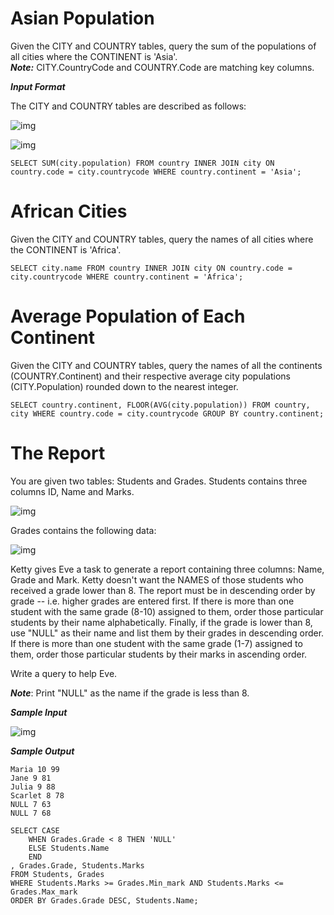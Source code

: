 # Asian Population  
  
Given the CITY and COUNTRY tables, query the sum of the populations of all cities where the CONTINENT is 'Asia'.  
***Note:*** CITY.CountryCode and COUNTRY.Code are matching key columns.  
  
***Input Format***  
  
The CITY and COUNTRY tables are described as follows:   
  
![img](https://s3.amazonaws.com/hr-challenge-images/8137/1449729804-f21d187d0f-CITY.jpg)  
  
![img](https://s3.amazonaws.com/hr-challenge-images/8342/1449769013-e54ce90480-Country.jpg)  
  
	SELECT SUM(city.population) FROM country INNER JOIN city ON country.code = city.countrycode WHERE country.continent = 'Asia';
  
  
  
# African Cities  
  
Given the CITY and COUNTRY tables, query the names of all cities where the CONTINENT is 'Africa'.   
  
	SELECT city.name FROM country INNER JOIN city ON country.code = city.countrycode WHERE country.continent = 'Africa';
  
  
  
# Average Population of Each Continent  
  
Given the CITY and COUNTRY tables, query the names of all the continents (COUNTRY.Continent) and their respective average city populations (CITY.Population) rounded down to the nearest integer.  
  
	SELECT country.continent, FLOOR(AVG(city.population)) FROM country, city WHERE country.code = city.countrycode GROUP BY country.continent;  
  
  
  
# The Report  
  
You are given two tables: Students and Grades. Students contains three columns ID, Name and Marks.  
  
![img](https://s3.amazonaws.com/hr-challenge-images/12891/1443818166-a5c852caa0-1.png)  
  
Grades contains the following data:  
  
![img](https://s3.amazonaws.com/hr-challenge-images/12891/1443818137-69b76d805c-2.png)  
  
Ketty gives Eve a task to generate a report containing three columns: Name, Grade and Mark. Ketty doesn't want the NAMES of those students who received a grade lower than 8. The report must be in descending order by grade -- i.e. higher grades are entered first. If there is more than one student with the same grade (8-10) assigned to them, order those particular students by their name alphabetically. Finally, if the grade is lower than 8, use "NULL" as their name and list them by their grades in descending order. If there is more than one student with the same grade (1-7) assigned to them, order those particular students by their marks in ascending order.  
  
Write a query to help Eve.  
  
***Note***: Print "NULL"  as the name if the grade is less than 8.  
  
***Sample Input***  
  
![img](https://s3.amazonaws.com/hr-challenge-images/12891/1443818093-b79f376ec1-3.png)  
  
***Sample Output***  
  
	Maria 10 99
	Jane 9 81
	Julia 9 88 
	Scarlet 8 78
	NULL 7 63
	NULL 7 68  
  
	SELECT CASE 
		WHEN Grades.Grade < 8 THEN 'NULL' 
		ELSE Students.Name 
		END 
	, Grades.Grade, Students.Marks 
	FROM Students, Grades 
	WHERE Students.Marks >= Grades.Min_mark AND Students.Marks <= Grades.Max_mark 
	ORDER BY Grades.Grade DESC, Students.Name;